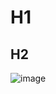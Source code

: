 # H1

## H2

![image](https://github.com/user-attachments/assets/adfd2940-a42b-49c1-8da3-02fb25b2010d)

